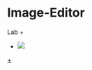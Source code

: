 # Image-Editor
Lab
+<a href="https://ci.appveyor.com/project/TheodoreOhul/Image-Editor"  target="_blank">
+  <image src="https://ci.appveyor.com/api/projects/status/github//TheodoreOhul/Image-Editor">
+</a>
